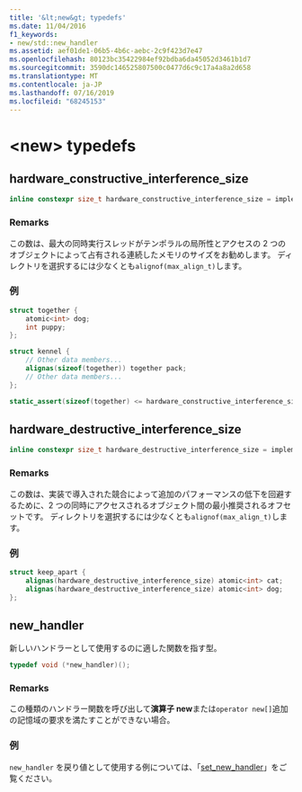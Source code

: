 ```yaml
---
title: '&lt;new&gt; typedefs'
ms.date: 11/04/2016
f1_keywords:
- new/std::new_handler
ms.assetid: aef01de1-06b5-4b6c-aebc-2c9f423d7e47
ms.openlocfilehash: 80123bc35422984ef92bdba6da45052d3461b1d7
ms.sourcegitcommit: 3590dc146525807500c0477d6c9c17a4a8a2d658
ms.translationtype: MT
ms.contentlocale: ja-JP
ms.lasthandoff: 07/16/2019
ms.locfileid: "68245153"
---
```

# <a name="ltnewgt-typedefs"></a>&lt;new&gt; typedefs

## <a name="hardware_constructive_interference_size"></a> hardware_constructive_interference_size

```cpp
inline constexpr size_t hardware_constructive_interference_size = implementation-defined;
```

### <a name="remarks"></a>Remarks

この数は、最大の同時実行スレッドがテンポラルの局所性とアクセスの 2 つのオブジェクトによって占有される連続したメモリのサイズをお勧めします。 ディレクトリを選択するには少なくとも`alignof(max_align_t)`します。

### <a name="example"></a>例

```cpp
struct together { 
    atomic<int> dog;
    int puppy;
};

struct kennel {
    // Other data members...
    alignas(sizeof(together)) together pack;
    // Other data members...
};

static_assert(sizeof(together) <= hardware_constructive_interference_size);
```

## <a name="hardware_destructive_interference_size"></a> hardware_destructive_interference_size

```cpp
inline constexpr size_t hardware_destructive_interference_size = implementation-defined;
```

### <a name="remarks"></a>Remarks

この数は、実装で導入された競合によって追加のパフォーマンスの低下を回避するために、2 つの同時にアクセスされるオブジェクト間の最小推奨されるオフセットです。 ディレクトリを選択するには少なくとも`alignof(max_align_t)`します。

### <a name="example"></a>例

```cpp
struct keep_apart {
    alignas(hardware_destructive_interference_size) atomic<int> cat;
    alignas(hardware_destructive_interference_size) atomic<int> dog;
};
```

## <a name="new_handler"></a> new_handler

新しいハンドラーとして使用するのに適した関数を指す型。

```cpp
typedef void (*new_handler)();
```

### <a name="remarks"></a>Remarks

この種類のハンドラー関数を呼び出して**演算子 new**または`operator new[]`追加の記憶域の要求を満たすことができない場合。

### <a name="example"></a>例

`new_handler` を戻り値として使用する例については、「[set_new_handler](../standard-library/new-functions.md#set_new_handler)」をご覧ください。
